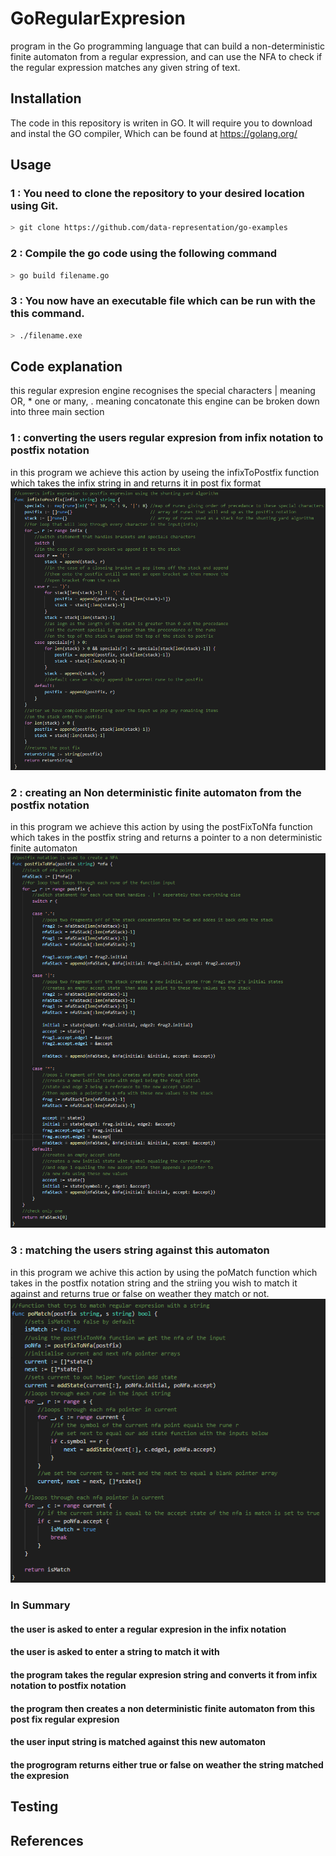 # GoRegularExpresion
program in the Go programming language that can build a non-deterministic finite automaton from a regular expression, and can use the NFA to check if the regular expression matches any given string of text.
## Installation
The code in this repository is writen in GO. It will require you to download and instal the GO compiler,
Which can be found at https://golang.org/
## Usage
### 1 : You need to clone the repository to your desired location using Git.
```bash
> git clone https://github.com/data-representation/go-examples
```
### 2 : Compile the go code using the following command
```bash
> go build filename.go
```
### 3 : You now have an executable file which can be run with the this command.
```bash
> ./filename.exe
```
## Code explanation
this regular expresion engine recognises the special characters | meaning OR, * one or many, . meaning concatonate this engine can be broken down into three main section

### 1 : converting the users regular expresion from infix notation to postfix notation
in this program we achieve this action by useing the infixToPostfix function which takes the infix string in and returns it in post fix format
![infix to post fix code](https://github.com/Uamhan/GoRegularExpresion/blob/master/images/infixpostfix.PNG)

### 2 : creating an Non deterministic finite automaton from the postfix notation
in this program we achieve this action by using the postFixToNfa function which takes in the postfix string and returns a pointer to a non deterministic finite automaton
![NFA code](https://github.com/Uamhan/GoRegularExpresion/blob/master/images/postfixtonfa.PNG)

### 3 : matching the users string against this automaton
in this program we achive this action by using the poMatch function which takes in the postfix notation string and the striing you wish to match it against and returns true or false on weather they match or not.
![postfix match code](https://github.com/Uamhan/GoRegularExpresion/blob/master/images/pomatch.PNG)

### In Summary
#### the user is asked to enter a regular expresion in the infix notation
#### the user is asked to enter a string to match it with
#### the program takes the regular expresion string and converts it from infix notation to postfix notation
#### the program then creates a non deterministic finite automaton from this post fix regular expresion
#### the user input string is matched against this new automaton
#### the progrogram returns either true or false on weather the string matched the expresion


## Testing

## References
